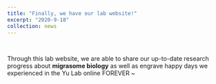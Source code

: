 ```yaml
---
title: "Finally, we have our lab website!"
excerpt: "2020-9-18"
collection: news
---
```


<br>

Through this lab website, we are able to share our up-to-date research progress about **migrasome biology** as well as engrave happy days we experienced in the Yu Lab online FOREVER ~